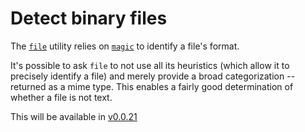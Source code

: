 # Detect binary files

The [`file`](https://linux.die.net/man/1/file) utility relies on [`magic`](https://linux.die.net/man/5/magic) to identify a file's format.

It's possible to ask `file` to not use all its heuristics (which allow it to precisely identify a file) and merely provide a broad categorization -- returned as a mime type. This enables a fairly good determination of whether a file is not text.

This will be available in [v0.0.21](https://github.com/check-spelling/check-spelling/releases/tag/v0.0.21)